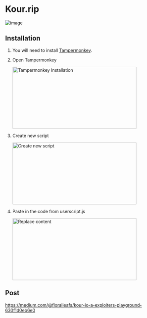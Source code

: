 # Kour.rip
![image](https://cheap.estrogen.supply/KqRdlnllrD.gif)

## Installation
1. You will need to install [Tampermonkey](https://chromewebstore.google.com/detail/tampermonkey/dhdgffkkebhmkfjojejmpbldmpobfkfo?hl=en).
2. Open Tampermonkey
   
   <img src="https://cheap.estrogen.supply/1x5AoohHAt.png" alt="Tampermonkey Installation" width="400" height="200">

3. Create new script

   <img src="https://cheap.estrogen.supply/zvSH4QqZ18.png" alt="Create new script" width="400" height="200">
4. Paste in the code from userscript.js

    <img src="https://cheap.estrogen.supply/Nn7Vs7VAeN.png" alt="Replace content" width="400" height="200">


## Post
https://medium.com/@floralleafs/kour-io-a-exploiters-playground-630f1d0eb6e0
